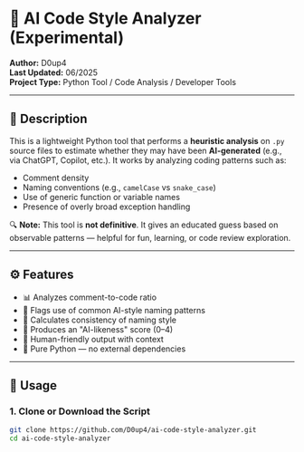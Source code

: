 # 🧠 AI Code Style Analyzer (Experimental)

**Author:** D0up4       
**Last Updated:** 06/2025  
**Project Type:** Python Tool / Code Analysis / Developer Tools

---

## 📘 Description

This is a lightweight Python tool that performs a **heuristic analysis** on `.py` source files to estimate whether they may have been **AI-generated** (e.g., via ChatGPT, Copilot, etc.). It works by analyzing coding patterns such as:

- Comment density
- Naming conventions (e.g., `camelCase` vs `snake_case`)
- Use of generic function or variable names
- Presence of overly broad exception handling

🔍 **Note:** This tool is **not definitive**. It gives an educated guess based on observable patterns — helpful for fun, learning, or code review exploration.

---

## ⚙️ Features

- 📊 Analyzes comment-to-code ratio
- 📛 Flags use of common AI-style naming patterns
- 🎯 Calculates consistency of naming style
- 🧠 Produces an "AI-likeness" score (0–4)
- 💬 Human-friendly output with context
- 🐍 Pure Python — no external dependencies

---

## 🚀 Usage

### 1. Clone or Download the Script

```bash
git clone https://github.com/D0up4/ai-code-style-analyzer.git
cd ai-code-style-analyzer

